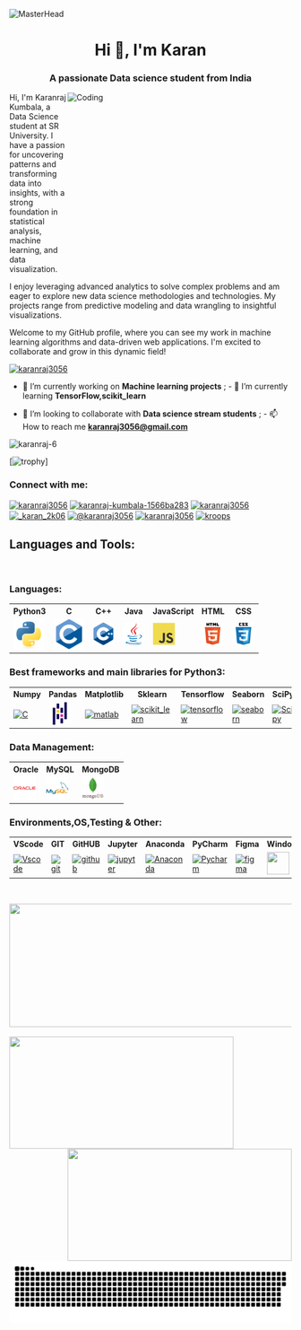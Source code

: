 ![MasterHead](https://media.licdn.com/dms/image/D5616AQEtn2bpzF0PfQ/profile-displaybackgroundimage-shrink_350_1400/0/1713522491181?e=1722470400&v=beta&t=dzgHF6S6EzvrJ6qoN0eWHAxPLrtZT1p22_KgJGxWIVQ)
<h1 align="center">Hi 👋, I'm Karan</h1>
<h3 align="center">A passionate Data science student from India</h3>
<img align="right" alt="Coding" width="400" height="300" src="https://i.pinimg.com/originals/85/04/77/850477fed08bfe98598082bcd309ce70.gif">

<p align="left">Hi, I'm Karanraj Kumbala, a Data Science student at SR University. I have a passion for uncovering patterns and transforming data into insights, with a strong foundation in statistical analysis, machine learning, and data visualization.

I enjoy leveraging advanced analytics to solve complex problems and am eager to explore new data science methodologies and technologies. My projects range from predictive modeling and data wrangling to insightful visualizations.

Welcome to my GitHub profile, where you can see my work in machine learning algorithms and data-driven web applications. I'm excited to collaborate and grow in this dynamic field! </p><a href="https://twitter.com/karanraj3056" target="blank"><img src="https://img.shields.io/twitter/follow/karanraj3056?logo=twitter&style=for-the-badge" alt="karanraj3056" /></a> 

- 🔭 I’m currently working on **Machine learning projects** ;               - 🌱 I’m currently learning **TensorFlow,scikit_learn**

- 👯 I’m looking to collaborate with **Data science stream students**   ;   - 📫 How to reach me **karanraj3056@gmail.com**

<p align="left"> <img src="https://komarev.com/ghpvc/?username=karanraj-6&label=Profile%20views&color=0e75b6&style=flat" alt="karanraj-6" /> </p>

[![trophy](https://github-profile-trophy.vercel.app/?username=karanraj-6&title=Stars,Followers,Commits,Repositories,MultipleLang,PullRequest,Issues,Reviews,Experience&theme=onedark)]


<h3 align="left">Connect with me:</h3>
<p align="left">
<a href="https://twitter.com/karanraj3056" target="blank"><img align="center" src="https://raw.githubusercontent.com/rahuldkjain/github-profile-readme-generator/master/src/images/icons/Social/twitter.svg" alt="karanraj3056" height="30" width="40" /></a>
<a href="https://linkedin.com/in/karanraj-kumbala-1566ba283" target="blank"><img align="center" src="https://raw.githubusercontent.com/rahuldkjain/github-profile-readme-generator/master/src/images/icons/Social/linked-in-alt.svg" alt="karanraj-kumbala-1566ba283" height="30" width="40" /></a>
<a href="https://fb.com/karanraj3056" target="blank"><img align="center" src="https://raw.githubusercontent.com/rahuldkjain/github-profile-readme-generator/master/src/images/icons/Social/facebook.svg" alt="karanraj3056" height="30" width="40" /></a>
<a href="https://instagram.com/_karan_2k06" target="blank"><img align="center" src="https://raw.githubusercontent.com/rahuldkjain/github-profile-readme-generator/master/src/images/icons/Social/instagram.svg" alt="_karan_2k06" height="30" width="40" /></a>
<a href="https://medium.com/@karanraj3056" target="blank"><img align="center" src="https://raw.githubusercontent.com/rahuldkjain/github-profile-readme-generator/master/src/images/icons/Social/medium.svg" alt="@karanraj3056" height="30" width="40" /></a>
<a href="https://www.hackerrank.com/karanraj3056" target="blank"><img align="center" src="https://raw.githubusercontent.com/rahuldkjain/github-profile-readme-generator/master/src/images/icons/Social/hackerrank.svg" alt="karanraj3056" height="30" width="40" /></a>
<a href="https://www.leetcode.com/kroops" target="blank"><img align="center" src="https://raw.githubusercontent.com/rahuldkjain/github-profile-readme-generator/master/src/images/icons/Social/leet-code.svg" alt="kroops" height="30" width="40" /></a>
</p>
<h2><strong>Languages and Tools:</strong></h2><br>
<div>
<h3 align="left">Languages:</h3>
<table>
  <tr>
    <th>Python3</th>
    <th>C</th>
    <th>C++</th>
    <th>Java</th>
    <th>JavaScript</th>
    <th>HTML</th>
    <th>CSS</th>
    
  </tr>
  <tr>
    <td><a href="https://www.python.org" target="_blank" rel="noreferrer"> 
     <img src="https://github.com/devicons/devicon/blob/master/icons/python/python-original.svg" title="Python"  alt="Python" width="55" height="55"/></a>
    </td>
    <td>
     <a href="https://www.cprogramming.com/" target="_blank" rel="noreferrer"> <img src="https://github.com/devicons/devicon/blob/master/icons/c/c-original.svg" title="C"  alt="C" width="55" height="55"/>
    </td>
     <td>
     <a href="https://www.w3schools.com/cpp/" target="_blank" rel="noreferrer"><img src="https://raw.githubusercontent.com/devicons/devicon/master/icons/cplusplus/cplusplus-original.svg" alt="cplusplus" width="40" height="40"/></a>
    </td>
     <td>
        <a href="https://www.java.com" target="_blank" rel="noreferrer"> 
      <img src="https://raw.githubusercontent.com/devicons/devicon/master/icons/java/java-original.svg" alt="java" width="40" height="40"/></a>
    </td>
     <td>
      <a href="https://developer.mozilla.org/en-US/docs/Web/JavaScript" target="_blank" rel="noreferrer"> <img src="https://raw.githubusercontent.com/devicons/devicon/master/icons/javascript/javascript-original.svg" alt="javascript" width="40" height="40"/> </a>
    </td>
     <td>
     <a href="https://www.w3.org/html/" target="_blank" rel="noreferrer"> <img src="https://raw.githubusercontent.com/devicons/devicon/master/icons/html5/html5-original-wordmark.svg" alt="html5" width="40" height="40"/> </a>
    </td>
    <td>
     <a href="https://www.w3schools.com/css/" target="_blank" rel="noreferrer"> <img src="https://raw.githubusercontent.com/devicons/devicon/master/icons/css3/css3-original-wordmark.svg" alt="css3" width="40" height="40"/></a>
     </td>
  </tr>
</table>

 <h3 align="left">Best frameworks and main libraries for Python3:</h3> 
 <table>
  <tr>
    <th>Numpy</th>
    <th>Pandas</th>
    <th>Matplotlib</th>
    <th>Sklearn</th>
    <th>Tensorflow</th>
     <th>Seaborn</th>
    <th>SciPy</th> 
    <th>Flask</th>
  </tr>
  <tr>
    <td>
     <a href="https://numpy.org/" target="_blank" rel="noreferrer"> <img src="https://numpy.org/images/logo.svg" title="C"  alt="C" width="55" height="55"/></a>
    </td>
     <td>
      <a href="https://pandas.pydata.org/" target="_blank" rel="noreferrer"> <img src="https://raw.githubusercontent.com/devicons/devicon/2ae2a900d2f041da66e950e4d48052658d850630/icons/pandas/pandas-original.svg" alt="pandas" width="40" height="40"/> </a>
    </td>
     <td>
      <a href="https://www.mathworks.com/" target="_blank" rel="noreferrer"> <img src="https://upload.wikimedia.org/wikipedia/commons/2/21/Matlab_Logo.png" alt="matlab" width="40" height="40"/> 
    </td>
     <td>
     <a href="https://scikit-learn.org/" target="_blank" rel="noreferrer"> <img src="https://upload.wikimedia.org/wikipedia/commons/0/05/Scikit_learn_logo_small.svg" alt="scikit_learn" width="40" height="40"/> </a>
    </td>
     <td>
       <a href="https://www.tensorflow.org" target="_blank" rel="noreferrer"> <img src="https://www.vectorlogo.zone/logos/tensorflow/tensorflow-icon.svg" alt="tensorflow" width="40" height="40"/> </a>
    </td>
    <td>
      <a href="https://seaborn.pydata.org/" target="_blank" rel="noreferrer"> <img src="https://seaborn.pydata.org/_images/logo-mark-lightbg.svg" alt="seaborn" width="40" height="40"/> </a>
     </td>
    <td>
      <a href="https://scipy.org/" target="_blank" rel="noreferrer"> <img src="https://scipy.org/images/logo.svg" alt="Scipy" width="40" height="40"/> </a>
    </td>
    <td>
      <a href="https://flask.palletsprojects.com/" target="_blank" rel="noreferrer"> <img src="https://www.vectorlogo.zone/logos/pocoo_flask/pocoo_flask-icon.svg" alt="flask" width="40" height="40"/> </a>
    </td>
  </tr>
</table>
 <h3 align="left">Data Management:</h3> 
 <table>
  <tr>
    <th>Oracle</th>
    <th>MySQL </th>
    <th>MongoDB</th>   
  </tr>
    <td>
       <a href="https://www.oracle.com/" target="_blank" rel="noreferrer"> <img src="https://raw.githubusercontent.com/devicons/devicon/master/icons/oracle/oracle-original.svg" alt="oracle" width="40" height="40"/> </a>
    </td>
     <td>
        <a href="https://www.mysql.com/" target="_blank" rel="noreferrer"> <img src="https://raw.githubusercontent.com/devicons/devicon/master/icons/mysql/mysql-original-wordmark.svg" alt="mysql" width="40" height="40"/> </a>
    </td>
     <td>
     <a href="https://www.mongodb.com/" target="_blank" rel="noreferrer"> <img src="https://raw.githubusercontent.com/devicons/devicon/master/icons/mongodb/mongodb-original-wordmark.svg" alt="mongodb" width="40" height="40"/></a>
    </td>
 </table>
<h3 align="left">Environments,OS,Testing & Other:</h3> 
<table>
  <tr>
    <th>VScode</th>
    <th>GIT</th>
    <th>GitHUB</th>   
    <th>Jupyter</th>  
    <th>Anaconda </th>  
    <th>PyCharm </th>
    <th>Figma</th>
    <th>WindowsOS</th> 
    <th>MacOS</th> 
  </tr>
<tr>
   <td>
     <a href="https://code.visualstudio.com/"> <img src="https://code.visualstudio.com/assets/images/code-stable.png" alt="Vscode" width="40" height="40"/></a>
    </td>
   <td>
     <a href="https://git-scm.com/" target="_blank" rel="noreferrer"> <img src="https://www.vectorlogo.zone/logos/git-scm/git-scm-icon.svg" alt="git" width="40" height="40"/> </a>
    </td>
   <td>
     <a href="https://github.com/"> <img src="https://github.githubassets.com/assets/GitHub-Mark-ea2971cee799.png" alt="github" width="40" height="40"/></a>
    </td>
   <td>
     <a href="https://jupyter.org/"> <img src="https://jupyter.org/assets/homepage/main-logo.svg" alt="jupyter" width="40" height="40"/></a>
    </td>
   <td>
     <a href="https://www.anaconda.com/" target="_blank" rel="noreferrer"> <img src="https://icon.icepanel.io/Technology/svg/Anaconda.svg" alt="Anaconda" width="40" height="40"/></a>
    </td>
   <td>
     <a href="https://www.jetbrains.com/pycharm/" target="_blank" rel="noreferrer"> <img src="https://upload.wikimedia.org/wikipedia/commons/thumb/1/1d/PyCharm_Icon.svg/768px-PyCharm_Icon.svg.png" alt="Pycharm" width="40" height="40"/></a>
    </td>
   <td>
     <a href="https://www.figma.com/" target="_blank" rel="noreferrer"> <img src="https://www.vectorlogo.zone/logos/figma/figma-icon.svg" alt="figma" width="40" height="40"/> </a>
    </td>
   <td>
      <a href="https://www.microsoft.com/en-us/windows?r=1" target="_blank" rel="noreferrer"> <img src="https://imgs.search.brave.com/tG-S_XLzvaZg5uvoM0llYYFFSBFkAp7psrvKNZyfoic/rs:fit:500:0:0/g:ce/aHR0cHM6Ly93d3cu/cG5nYWxsLmNvbS93/cC1jb250ZW50L3Vw/bG9hZHMvMi9XaW5k/b3dzLUxvZ28tUE5H/LUltYWdlcy5wbmc" width="40" height="40"/> </a>
    </td>
   <td>
     <a href="https://www.apple.com/macos/sonoma/" rel="noreferrer"> <img src="https://imgs.search.brave.com/Rp4CI-r09MqT4L_UpXTyfHH5CFqZ8vVKj6N6vAC3Oo8/rs:fit:500:0:0/g:ce/aHR0cHM6Ly91cGxv/YWQud2lraW1lZGlh/Lm9yZy93aWtpcGVk/aWEvY29tbW9ucy90/aHVtYi9mL2ZhL0Fw/cGxlX2xvZ29fYmxh/Y2suc3ZnLzY0MHB4/LUFwcGxlX2xvZ29f/YmxhY2suc3ZnLnBu/Zw" alt="apple" width="40" height="40"/></a>
    </td>
</tr>
</table>
</div>
      </br>
  
<p align="center">
  <img width="800" height="220" src="https://streak-stats.demolab.com?user=karanraj-6&theme=highcontrast&hide_border=true&border_radius=5&card_width=800">
</p>

<p align="center">
  <img align="left" width="400" height="200" src="https://github-readme-stats.vercel.app/api?username=karanraj-6&show_icons=true&theme=vision-friendly-dark">
  <img align="right" width="400" height="200" src="https://github-readme-stats.vercel.app/api/top-langs/?username=karanraj-6&size_weight=0.15&count_weight=0.5&layout=compact&theme=vision-friendly-dark">
</p>
 

<div id="header" align="center">
  <img src="https://komarev.com/ghpvc/?username=karanraj-6&style=for-the-badge&color=orange" alt=""/>
</div>

<p align="center">
 <img width="1000" src="assets/github-snake.svg" alt="snake"/>
</p>


